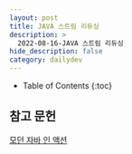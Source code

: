 ```yaml
---
layout: post
title: JAVA 스트림 리듀싱
description: >
  2022-08-16-JAVA 스트림 리듀싱
hide_description: false
category: dailydev
---
```


- Table of Contents
{:toc}

## 참고 문헌

[모던 자바 인 액션](https://www.aladin.co.kr/shop/wproduct.aspx?ItemId=200069290)
